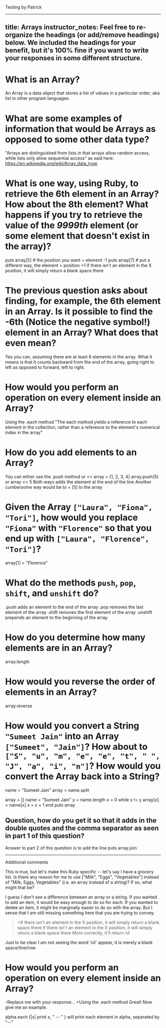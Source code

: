 Testing by Patrick

---
title: Arrays
instructor_notes: Feel free to re-organize the headings (or add/remove headings) below. We included the headings for your benefit, but it's 100% fine if you want to write your responses in some different structure.
---

# What is an Array?

An Array is a data object that stores a list of values in a particular order; aka list in other program languages.


# What are some examples of information that would be Arrays as opposed to some other data type?

"Arrays are distinguished from lists in that arrays allow random access, while lists only allow sequential access" as said here:
https://en.wikipedia.org/wiki/Array_data_type


# What is one way, using Ruby, to retrieve the 6th element in an Array? How about the 8th element? What happens if you try to retrieve the value of the _9999th_ element (or some element that doesn't exist in the array)?

puts array[5] # the position you want = element -1
puts array[7] # put a different way, the element = position +1
If there isn't an element in the X position, it will simply return a blank space there


# The previous question asks about finding, for example, the 6th element in an Array. Is it possible to find the **-6th** (Notice the negative symbol!) element in an Array? What does that even mean?

Yes you can, assuming there are at least 6 elements in the array.
What it means is that it counts backward from the end of the array, going right to left as opposed to forward, left to right.


# How would you perform an operation on every element inside an Array?

Using the .each method
"The each method yields a reference to each element in the collection, rather than a reference to the element's numerical index in the array"


# How do you add elements to an Array?

You can either use the .push method or <<
array = [1, 2, 3, 4]
array.push(5)
  or
array << 5
Both ways adds the element at the end of the line
Another cumbersome way would be to + [5] to the array


# Given the Array `["Laura", "Fiona", "Tori"]`, how would you replace `"Fiona"` with `"Florence"` so that you end up with `["Laura", "Florence", "Tori"]`?

array[1] = "Florence"


# What do the methods `push`, `pop`, `shift`, and `unshift` do?

 .push adds an element to the end of the array
 .pop removes the last element of the array
 .shift removes the first element of the array
 .unshift prepends an element to the beginning of the array


# How do you determine how many elements are in an Array?

array.length


# How would you reverse the order of elements in an Array?

array.reverse


# How would you convert a String `"Sumeet Jain"` into an Array `["Sumeet", "Jain"]`? How about to `["S", "u", "m", "e", "e", "t", " ", "J", "a", "i", "n"]`? How would you convert the Array back into a String?

name = "Sumeet Jain"
array = name.split


array = []
name = "Sumeet Jain"
y = name.length
x = 0
while x != y
array[x] = name[x]
x = x + 1
end
puts array


## Question, how do you get it so that it adds in the double quotes and the comma separator as seen in part 1 of this question?

Answer to part 2 of this question is to add the line
puts array.join


---
Additional comments

This is true, but let's make this Ruby specific -- let's say I have a grocery list. Is there any reason for me to use ["Milk", "Eggs", 
"Vegetables"] instead of "Milk, Eggs, Vegetables" (i.e. an array instead of a string)? If so, what might that be?

I guess I don't see a difference between an array or a string. If you wanted to add an item, it would be easy enough to do so for each. 
If you wanted to delete an item, it might be marginally easier to do so with the array. 
But I sense that I am still missing something here that you are trying to convey.


> +If there isn't an element in the X position, it will simply return a blank space there
If there isn't an element in the X position, it will simply return a blank space there
More correctly, it'll return nil

Just to be clear I am not seeing the word 'nil' appear, it is merely a blank space/line/row.


 # How would you perform an operation on every element inside an Array?
  
 -Replace me with your response...
 +Using the .each method
Great! Now give me an example.

alpha.each {|x| print x, " -- " }
will print each element in alpha, separated by "--"


